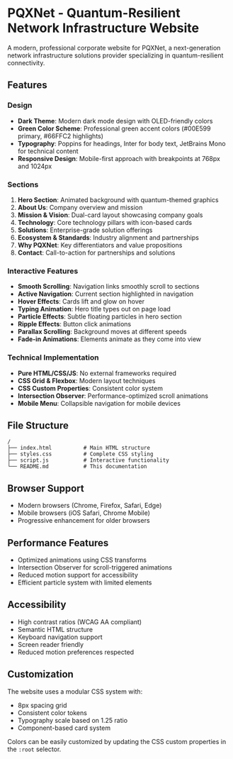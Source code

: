 # PQXNet - Quantum-Resilient Network Infrastructure Website

A modern, professional corporate website for PQXNet, a next-generation network infrastructure solutions provider specializing in quantum-resilient connectivity.

## Features

### Design
- **Dark Theme**: Modern dark mode design with OLED-friendly colors
- **Green Color Scheme**: Professional green accent colors (#00E599 primary, #66FFC2 highlights)
- **Typography**: Poppins for headings, Inter for body text, JetBrains Mono for technical content
- **Responsive Design**: Mobile-first approach with breakpoints at 768px and 1024px

### Sections
1. **Hero Section**: Animated background with quantum-themed graphics
2. **About Us**: Company overview and mission
3. **Mission & Vision**: Dual-card layout showcasing company goals
4. **Technology**: Core technology pillars with icon-based cards
5. **Solutions**: Enterprise-grade solution offerings
6. **Ecosystem & Standards**: Industry alignment and partnerships
7. **Why PQXNet**: Key differentiators and value propositions
8. **Contact**: Call-to-action for partnerships and solutions

### Interactive Features
- **Smooth Scrolling**: Navigation links smoothly scroll to sections
- **Active Navigation**: Current section highlighted in navigation
- **Hover Effects**: Cards lift and glow on hover
- **Typing Animation**: Hero title types out on page load
- **Particle Effects**: Subtle floating particles in hero section
- **Ripple Effects**: Button click animations
- **Parallax Scrolling**: Background moves at different speeds
- **Fade-in Animations**: Elements animate as they come into view

### Technical Implementation
- **Pure HTML/CSS/JS**: No external frameworks required
- **CSS Grid & Flexbox**: Modern layout techniques
- **CSS Custom Properties**: Consistent color system
- **Intersection Observer**: Performance-optimized scroll animations
- **Mobile Menu**: Collapsible navigation for mobile devices

## File Structure
```
/
├── index.html          # Main HTML structure
├── styles.css          # Complete CSS styling
├── script.js           # Interactive functionality
└── README.md           # This documentation
```

## Browser Support
- Modern browsers (Chrome, Firefox, Safari, Edge)
- Mobile browsers (iOS Safari, Chrome Mobile)
- Progressive enhancement for older browsers

## Performance Features
- Optimized animations using CSS transforms
- Intersection Observer for scroll-triggered animations
- Reduced motion support for accessibility
- Efficient particle system with limited elements

## Accessibility
- High contrast ratios (WCAG AA compliant)
- Semantic HTML structure
- Keyboard navigation support
- Screen reader friendly
- Reduced motion preferences respected

## Customization
The website uses a modular CSS system with:
- 8px spacing grid
- Consistent color tokens
- Typography scale based on 1.25 ratio
- Component-based card system

Colors can be easily customized by updating the CSS custom properties in the `:root` selector.